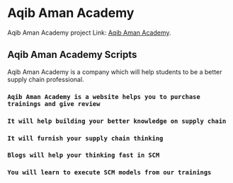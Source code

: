 # Aqib Aman Academy

Aqib Aman Academy project Link: [Aqib Aman Academy](https://aqib-aman-academy.web.app/).

## Aqib Aman Academy Scripts

Aqib Aman Academy is a company which will help students to be a better supply chain professional.

### `Aqib Aman Academy is a website helps you to purchase trainings and give review`

### `It will help building your better knowledge on supply chain`

### `It will furnish your supply chain thinking`

### `Blogs will help your thinking fast in SCM`

### `You will learn to execute SCM models from our trainings`
